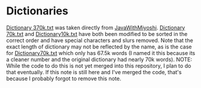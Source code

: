 # Dictionaries

[Dictionary 370k.txt](./Dictionary370k.txt) was taken directly from [JavaWithMiyoshi](https://github.com/MichaelTMiyoshi/JavaWithMiyoshi). [Dictionary 70k.txt](./Dictionary70k.txt) and [Dictionary10k.txt](./Dictionary10k.txt) have both been modified to be sorted in the correct order and have special characters and slurs removed. Note that the exact length of dictionary may not be reflected by the name, as is the case for [Dictionary70k.txt](./Dictionary70k.txt) which only has 67.5k words (I named it this because its a cleaner number and the original dictionary had nearly 70k words). NOTE: While the code to do this is not yet merged into this repository, I plan to do that eventually. If this note is still here and I've merged the code, that's because I probably forgot to remove this note.
